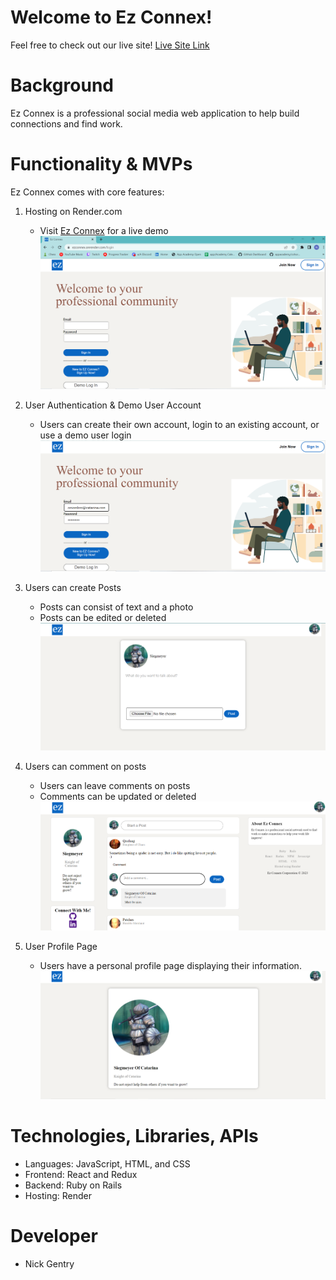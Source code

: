 # Welcome to Ez Connex!

Feel free to check out our live site! [Live Site Link](https://ezconnex.onrender.com/)

# Background

Ez Connex is a professional social media web application to help build connections and find work.
<!-- myFridge is an original web app designed for when you cannot decide what to cook!  Once logged in you can add ingredients to your very own virtual fridge!  From this fridge, you can select the ingredients you would like to use and with the click of a button generate three unique recipes that use the selected ingredients.  If you like a recipe, you can then save the recipe to refer back to in the future.  If you thought of any way to improve upon one of your saved recipes, you can also add a note to each saved recipe. -->

# Functionality & MVPs
Ez Connex comes with  core features:

1. Hosting on Render.com
    - Visit [Ez Connex](https://ezconnex.onrender.com/) for a live demo
     ![Hosting](readMe_pics/hosting.png)


2. User Authentication & Demo User Account
    - Users can create their own account, login to an existing account, or use a demo user login
    ![Login](readMe_pics/login.png)

3. Users can create Posts
    - Posts can consist of text and a photo
    - Posts can be edited or deleted 
    ![Posts](readMe_pics/posts.png)

4. Users can comment on posts
    - Users can leave comments on posts
    - Comments can be updated or deleted 
    ![Comments](readMe_pics/comments.png)

5. User Profile Page
    - Users have a personal profile page displaying their information.
    ![User Profile](readMe_pics/user_show.png)

# Technologies, Libraries, APIs

- Languages: JavaScript, HTML, and CSS
- Frontend: React and Redux
- Backend: Ruby on Rails
- Hosting: Render

# Developer
- Nick Gentry